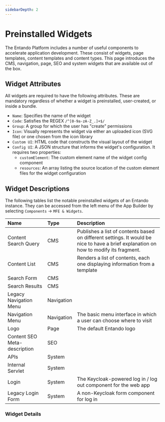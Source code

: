 ```yaml
---
sidebarDepth: 2
---
```


# Preinstalled Widgets


The Entando Platform includes a number of useful components to accelerate application development. These consist of widgets, page templates, content templates and content types. This page introduces the CMS, navigation, page, SEO and system widgets that are available out of the box. 

## Widget Attributes

All widgets are required to have the following attributes. These are mandatory regardless of whether a widget is preinstalled, user-created, or inside a bundle.

- `Name`: Specifies the name of the widget
- `Code`: Satisfies the REGEX `/^[0-9a-zA-Z_.]+$/`
- `Group`: A group for which the user has "create" permissions
- `Icon`: Visually represents the widget via either an uploaded icon (SVG file) or one chosen from the icon library
- `Custom UI`: HTML code that constructs the visual layout of the widget
- `Config UI`: A JSON structure that informs the widget's configuration. It requires two properties:
   - `customElement`: The custom element name of the widget config component
   - `resources`: An array listing the source location of the custom element files for the widget configuration
## Widget Descriptions

The following tables list the notable preinstalled widgets of an Entando instance. They can be accessed from the left menu of the App Builder by selecting `Components` → `MFE & Widgets`.


| Name | Type | Description |
| :- | :- | :- |
| Content Search Query | CMS | Publishes a list of contents based on different settings. It would be nice to have a brief explanation on how to modify its fragment. |
| Content List | CMS | Renders a list of contents, each one displaying information from a template |
| Search Form | CMS |  |
| Search Results | CMS |  |
| Legacy Navigation Menu | Navigation |  |
| Navigation Menu | Navigation | The basic menu interface in which a user can choose where to visit |
| Logo | Page | The default Entando logo | 
| Content SEO Meta-description | SEO |  |
| APIs | System |  |
| Internal Servlet | System |  |
| Login | System | The Keycloak-powered log in / log out component for the web app |
| Legacy Login Form | System | A non-Keycloak form component for log in |

### Widget Details